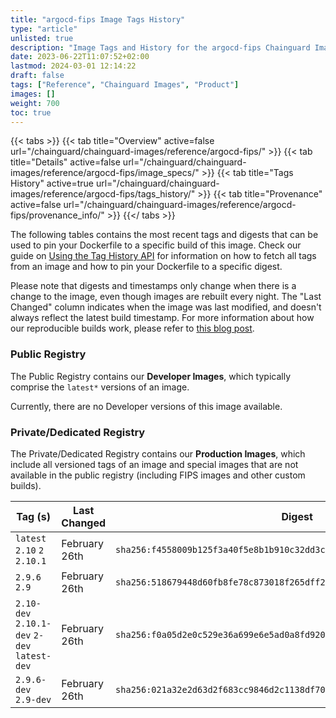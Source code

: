 ```yaml
---
title: "argocd-fips Image Tags History"
type: "article"
unlisted: true
description: "Image Tags and History for the argocd-fips Chainguard Image"
date: 2023-06-22T11:07:52+02:00
lastmod: 2024-03-01 12:14:22
draft: false
tags: ["Reference", "Chainguard Images", "Product"]
images: []
weight: 700
toc: true
---
```


{{< tabs >}}
{{< tab title="Overview" active=false url="/chainguard/chainguard-images/reference/argocd-fips/" >}}
{{< tab title="Details" active=false url="/chainguard/chainguard-images/reference/argocd-fips/image_specs/" >}}
{{< tab title="Tags History" active=true url="/chainguard/chainguard-images/reference/argocd-fips/tags_history/" >}}
{{< tab title="Provenance" active=false url="/chainguard/chainguard-images/reference/argocd-fips/provenance_info/" >}}
{{</ tabs >}}

The following tables contains the most recent tags and digests that can be used to pin your Dockerfile to a specific build of this image. Check our guide on [Using the Tag History API](/chainguard/chainguard-images/using-the-tag-history-api/) for information on how to fetch all tags from an image and how to pin your Dockerfile to a specific digest.

Please note that digests and timestamps only change when there is a change to the image, even though images are rebuilt every night. The "Last Changed" column indicates when the image was last modified, and doesn't always reflect the latest build timestamp. For more information about how our reproducible builds work, please refer to [this blog post](https://www.chainguard.dev/unchained/reproducing-chainguards-reproducible-image-builds).

### Public Registry
The Public Registry contains our **Developer Images**, which typically comprise the `latest*` versions of an image.

Currently, there are no Developer versions of this image available.

### Private/Dedicated Registry
The Private/Dedicated Registry contains our **Production Images**, which include all versioned tags of an image and special images that are not available in the public registry (including FIPS images and other custom builds).

| Tag (s)                                       | Last Changed  | Digest                                                                    |
|-----------------------------------------------|---------------|---------------------------------------------------------------------------|
|  `latest` `2.10` `2` `2.10.1`                 | February 26th | `sha256:f4558009b125f3a40f5e8b1b910c32dd3c8d67dae067c13889a7f9e3855e9c7f` |
|  `2.9.6` `2.9`                                | February 26th | `sha256:518679448d60fb8fe78c873018f265dff2760df48da0c0d941f8e20954673d43` |
|  `2.10-dev` `2.10.1-dev` `2-dev` `latest-dev` | February 26th | `sha256:f0a05d2e0c529e36a699e6e5ad0a8fd9204303908182cc5d30b4f9ba9360fa20` |
|  `2.9.6-dev` `2.9-dev`                        | February 26th | `sha256:021a32e2d63d2f683cc9846d2c1138df709f086792298aa65bbea63bb673b84d` |

